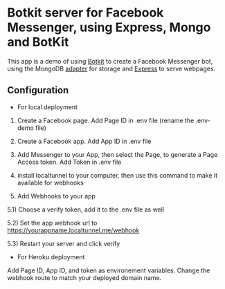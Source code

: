 # Botkit server for Facebook Messenger, using Express, Mongo and BotKit

This app is a demo of using [Botkit](https://github.com/howdyai/botkit) to create a Facebook Messenger bot,
using the MongoDB [adapter](https://github.com/howdyai/botkit-storage-mongo) for storage and 
[Express](http://expressjs.com) to serve webpages.

## Configuration

* For local deployment

1) Create a Facebook page. Add Page ID in .env file (rename the .env-demo file)

2) Create a Facebook app. Add App ID in .env file

3) Add Messenger to your App, then select the Page, to generate a Page Access token. Add Token in .env file

4) install localtunnel to your computer, then use this command to make it available for webhooks

5) Add Webhooks to your app

5.1) Choose a verify token, add it to the .env file as well

5.2) Set the app webhook url to https://yourappname.localtunnel.me/webhook

5.3) Restart your server and click verify

* For Heroku deployment

Add Page ID, App ID, and token as environement variables.
Change the webhook route to match your deployed domain name.
